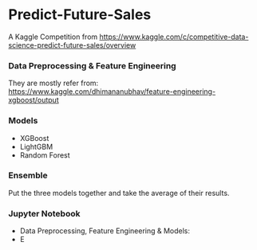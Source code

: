 # Predict-Future-Sales
A Kaggle Competition from https://www.kaggle.com/c/competitive-data-science-predict-future-sales/overview

### Data Preprocessing & Feature Engineering
They are mostly refer from: https://www.kaggle.com/dhimananubhav/feature-engineering-xgboost/output

### Models
* XGBoost
* LightGBM
* Random Forest

### Ensemble

Put the three models together and take the average of their results.

### Jupyter Notebook
* Data Preprocessing, Feature Engineering & Models: 
* E

